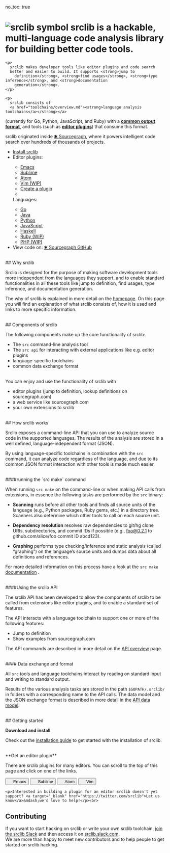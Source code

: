 no_toc: true

<h1><img alt="srclib symbol" src="../images/srclib_symbol.svg"/> <strong>srclib</strong> is a hackable, multi-language code analysis library for building better code tools.</h1>

<div class="row">
  <div class="col-sm-7">

    <p>
      srclib makes developer tools like editor plugins and code search
      better and easier to build. It supports <strong>jump to
        definition</strong>, <strong>find usages</strong>, <strong>type inference</strong>, and <strong>documentation
        generation</strong>.
    </p>

    <p>
      srclib consists of
      <a href="toolchains/overview.md"><strong>language analysis toolchains</a></strong></a>
(currently for Go, Python, JavaScript, and Ruby) with a
<a href="api/overview.md"><strong>common output format</strong></a>, and tools (such as <a href="plugins/TODO"><strong>editor plugins</strong></a>) that
consume this format.
</p>

<p>
  srclib originated inside
  <a href="https://sourcegraph.com" target="_blank">&#x2731; Sourcegraph</a>, where it powers
  intelligent code search over hundreds of thousands of projects.
</p>

<!-- TODO: insert newsletter form (newsletter2.html) -->

</div>

<div class="col-sm-5">

  <!-- TODO: style buttons -->
  <ul class="action-buttons list-unstyled">
    <li><a class="btn btn-sm btn-primary" href="/install"><i class="fa fa-download"></i> Install srclib</a></li>
    <li>
      <div class="two-columns">
        <div>
          <label>Editor plugins:</label>
          <ul class="list-unstyled">
            <li><a href="plugins/emacs.md">Emacs</a></li>
            <li><a href="plugins/sublimetext.md">Sublime</a></li>
            <li><a href="plugins/atom.md">Atom</a></li>
            <li><a href="plugins/vim.md">Vim (WIP)</a></li>
            <li><a href="plugins/creatingaplugin.md" class="contribute">Create a plugin</a></li>
            <li>&nbsp;</li>
          </ul>
        </div><!--
                --><div>
          <label>Languages:</label>
          <ul class="list-unstyled">
            <li><a href="toolchains/go.md">Go</a></li>
            <li><a href="toolchains/java.md">Java</a></li>
            <li><a href="toolchains/python.md">Python</a></li>
            <li><a href="toolchains/javascript.md">JavaScript</a></li>
            <li><a href="toolchains/haskell.md">Haskell</a></li>
            <li><a href="toolchains/ruby.md">Ruby (WIP)</a></li>
            <li><a href="toolchains/php.md">PHP (WIP)</a></li>
          </ul>
        </div>
      </div><!-- <div class="two-columns"> -->
    </li>
    <li>
      <label>View code on:</label>
      <a class="btn btn-sm btn-default" target="_blank" href="https://sourcegraph.com/sourcegraph/srclib">&#x2731; Sourcegraph</button></a><!--
                                                                                                                                             --><a class="btn btn-sm btn-default" target="_blank" href="https://github.com/sourcegraph/srclib"><i class="fa fa-github"></i> GitHub</a>
</li>
</ul><!-- <ul class="action-buttons list-unstyled"> -->
</div>
</div>


<br>
## Why srclib

Srclib is designed for the purpose of making software development tools more independent from the languages they support, and to enable standard functionalities in all these tools like jump to definition, find usages, type inference, and documentation generation.

The why of srclib is explained in more detail on the [homepage](https://srclib.org/). On this page you will find an explanation of what srclib consists of, how it is used and links to more specific information.



<br>
## Components of srclib

The following components make up the core functionality of srclib:

* The `src` command-line analysis tool
* The `src api` for interacting with external applications like e.g. editor plugins
* language-specific toolchains
* common data exchange format

<br>
You can enjoy and use the functionality of srclib with

* editor plugins (jump to definition, lookup definitions on sourcegraph.com)
* a web service like sourcegraph.com
* your own extensions to srclib


<br>
## How srclib works

Srclib exposes a command-line API that you can use to analyze source code in the supported languages. The results of the analysis are stored in a well defined, language-independent format (JSON).

By using language-specific toolchains in combination with the `src` command, it can analyze code regardless of the language, and due to its common JSON format interaction with other tools is made much easier.


<br>
####running the `src make` command

When running `src make` on the command-line or when making API calls from extensions, in essence the following tasks are performed by the `src` binary:


* **Scanning** runs before all other tools and finds all source units of the language (e.g., Python packages, Ruby gems, etc.) in a directory tree. Scanners also determine which other tools to call on each source unit.


* **Dependency resolution** resolves raw dependencies to git/hg clone URIs, subdirectories, and commit IDs if possible (e.g., foo@0.2.1 to github.com/alice/foo commit ID abcd123).

* **Graphing** performs type checking/inference and static analysis (called “graphing”) on the language’s source units and dumps data about all definitions and references.

For more detailed information on this process have a look at the `src make` [documentation](api/make.md) .

<br>
####Using the srclib API

The srclib API has been developed to allow the components of srclib to be called from extensions like editor plugins, and to enable a standard set of features.

The API interacts with a language toolchain to support one or more of the following features:
* Jump to definition
* Show examples from sourcegraph.com

The API commands are described in more detail on the [API overview](api/overview.md) page.


<br>
#### Data exchange and format

All `src` tools and language toolchains interact by reading on standard input and writing to standard output.

Results of the various analysis tasks are stored in the path `$GOPATH/.srclib/` in folders with a corresponding name to the API calls. The data model and the JSON exchange format is described in more detail in the [API data model](api/overview.md).



<br>
## Getting started

**Download and install**

Check out the [installation guide](install.md) to get started with the installation of srclib.

<br>
**Get an editor plugin**

There are srclib plugins for many editors. You can scroll to the top of this page and click on one of the links.

<div class="row">
  <div class="col-md-12">
    <p>
    <a href="/plugins/emacs"><button class="btn btn-primary"><img style="height: 1em;" src="/images/editors/emacs.svg"> Emacs</button></a>
    <a href="/plugins/sublimetext"><button class="btn btn-primary"><img style="height: 1em;" src="/images/editors/sublime.png"> Sublime</button></a>
    <a href="/plugins/atom"><button class="btn btn-primary"><img style="height: 1em;" style="height: 1em;" src="/images/editors/atom.png"> Atom</button></a>
    <button data-toggle="popover" data-placement="top" data-content="Vim support is not yet implemented" type="button" class="btn btn-default btn-disabled">
      <img class="desaturate" style="height: 1em;" src="/images/editors/vim.svg"> Vim
    </button>

    <p>Interested in building a plugin for an editor srclib doesn't yet
    support? <a target="_blank" href="https://twitter.com/srclib">Let us
    know</a>&mdash;we'd love to help!</p><br>

  </div>
</div>

## Contributing
If you want to start hacking on srclib or write your own srclib toolchain, [join the srclib Slack](http://slackin.srclib.org) and then access it on [srclib.slack.com](https://srclib.slack.com).
<br>
We are more than happy to meet new contributors and to help people to get started on srclib hacking.
